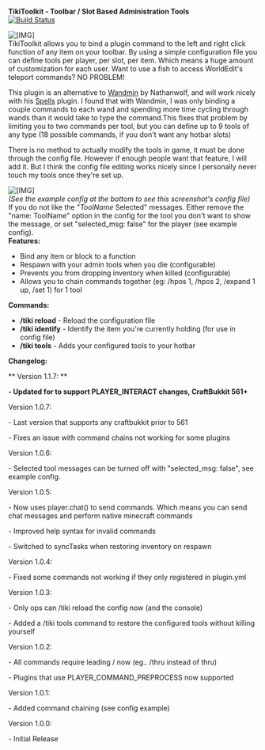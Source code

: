 **TikiToolkit - Toolbar / Slot Based Administration Tools**  
[![Build Status](https://travis-ci.com/SimonIT/TikiToolkit.svg?branch=master)](https://travis-ci.com/SimonIT/TikiToolkit)

![[IMG]](http://dl.dropbox.com/u/465123/minecraft/plugins/TikiToolkit/tikitoolkit.jpg)  
TikiToolkit allows you to bind a plugin command to the left and right click function of any item on your toolbar. By using a simple configuration file you can define tools per player, per slot, per item. Which means a huge amount of customization for each user. Want to use a fish to access WorldEdit's teleport commands? NO PROBLEM!  
  
This plugin is an alternative to [Wandmin](http://forums.bukkit.org/threads/admn-wandmin-v0-29-easy-command-use-357.1823/) by Nathanwolf, and will work nicely with his [Spells](http://forums.bukkit.org/threads/fun-spells-v0-98-magic-for-exploring-building-combat-and-more-478.729/) plugin. I found that with Wandmin, I was only binding a couple commands to each wand and spending more time cycling through wands than it would take to type the command.This fixes that problem by limiting you to two commands per tool, but you can define up to 9 tools of any type (18 possible commands, if you don't want any hotbar slots)  
  
There is no method to actually modify the tools in game, it must be done through the config file. However if enough people want that feature, I will add it. But I think the config file editing works nicely since I personally never touch my tools once they're set up.  
  
![[IMG]](http://dl.dropbox.com/u/465123/minecraft/plugins/TikiToolkit/useage.png)  
_(See the example config at the bottom to see this screenshot's config file)_  
If you do not like the "_ToolName_ Selected" messages. Either remove the "name: ToolName" option in the config for the tool you don't want to show the message, or set "selected\_msg: false" for the player (see example config).  
**Features:**  

*   Bind any item or block to a function
*   Respawn with your admin tools when you die (configurable)
*   Prevents you from dropping inventory when killed (configurable)
*   Allows you to chain commands together (eg: /hpos 1, /hpos 2, /expand 1 up, /set 1) for 1 tool

****Commands:****  

*   **/tiki reload** - Reload the configuration file
*   **/tiki identify** - Identify the item you're currently holding (for use in config file)
*   **/tiki tools** - Adds your configured tools to your hotbar

**Changelog:**  

** Version 1.1.7: **

**\- Updated for to support PLAYER\_INTERACT changes, CraftBukkit 561+**​

Version 1.0.7:​

\- Last version that supports any craftbukkit prior to 561​

\- Fixes an issue with command chains not working for some plugins​

Version 1.0.6:​

\- Selected tool messages can be turned off with "selected\_msg: false", see example config.​

Version 1.0.5:​

\- Now uses player.chat() to send commands. Which means you can send chat messages and perform native minecraft commands​

\- Improved help syntax for invalid commands​

\- Switched to syncTasks when restoring inventory on respawn​

Version 1.0.4:​

\- Fixed some commands not working if they only registered in plugin.yml​

Version 1.0.3:​

\- Only ops can /tiki reload the config now (and the console)​

\- Added a /tiki tools command to restore the configured tools without killing yourself​

Version 1.0.2:​

\- All commands require leading / now (eg.. /thru instead of thru)​

\- Plugins that use PLAYER\_COMMAND\_PREPROCESS now supported​

Version 1.0.1:​

\- Added command chaining (see config example)​

Version 1.0.0:​

\- Initial Release​
